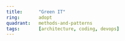 ```yaml
---
title:      "Green IT"
ring:       adopt
quadrant:   methods-and-patterns
tags:       [architecture, coding, devops]
---
```

